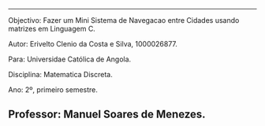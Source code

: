 ----------------------------------------------------------------------------------------------------------------------

Objectivo: Fazer um Mini Sistema de Navegacao entre Cidades usando matrizes em Linguagem C.

Autor: Erivelto Clenio da Costa e Silva, 1000026877.

Para: Universidae Católica de Angola.

Disciplina: Matematica Discreta.

Ano: 2º, primeiro semestre.

Professor: Manuel Soares de Menezes.
-----------------------------------------------------------------------------------------------------------------------
